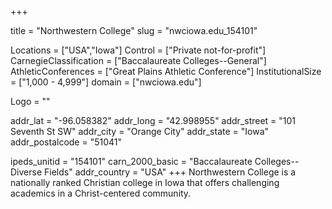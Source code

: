 
+++

title = "Northwestern College"
slug = "nwciowa.edu_154101"

Locations = ["USA","Iowa"]
Control = ["Private not-for-profit"]
CarnegieClassification = ["Baccalaureate Colleges--General"]
AthleticConferences = ["Great Plains Athletic Conference"]
InstitutionalSize = ["1,000 - 4,999"]
domain = ["nwciowa.edu"]

Logo = ""

addr_lat = "-96.058382"
addr_long = "42.998955"
addr_street = "101 Seventh St SW"
addr_city = "Orange City"
addr_state = "Iowa"
addr_postalcode = "51041"

ipeds_unitid = "154101"
carn_2000_basic = "Baccalaureate Colleges--Diverse Fields"
addr_country = "USA"
+++
    Northwestern College is a nationally ranked Christian college in Iowa that offers challenging academics in a Christ-centered community.
